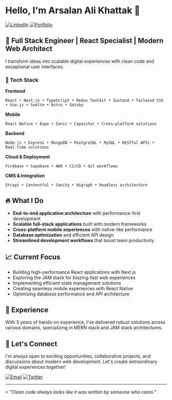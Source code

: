 # Hello, I'm Arsalan Ali Khattak 👋

[![LinkedIn](https://img.shields.io/badge/LinkedIn-Connect-blue?style=for-the-badge&logo=linkedin)](https://linkedin.com/in/yourlinkedinurl)
[![Portfolio](https://img.shields.io/badge/Portfolio-Visit-success?style=for-the-badge)](https://yourportfolio.com)

## 🚀 Full Stack Engineer | React Specialist | Modern Web Architect

I transform ideas into scalable digital experiences with clean code and exceptional user interfaces.

### 🔧 Tech Stack

**Frontend**
```
React • Next.js • TypeScript • Redux Toolkit • Zustand • Tailwind CSS • Vue.js • Svelte • Astro • Gatsby
```

**Mobile**
```
React Native • Expo • Ionic • Capacitor • Cross-platform solutions
```

**Backend**
```
Node.js • Express • MongoDB • PostgreSQL • MySQL • RESTful APIs • Real-time solutions
```

**Cloud & Deployment**
```
Firebase • Supabase • AWS • CI/CD • Git workflows
```

**CMS & Integration**
```
Strapi • Contentful • Sanity • Higraph • Headless architecture
```

## 🔥 What I Do

- **End-to-end application architecture** with performance-first development
- **Scalable full-stack applications** built with modern frameworks
- **Cross-platform mobile experiences** with native-like performance
- **Database optimization** and efficient API design
- **Streamlined development workflows** that boost team productivity

## 📈 Current Focus

- Building high-performance React applications with Next.js
- Exploring the JAM stack for blazing-fast web experiences
- Implementing efficient state management solutions
- Creating seamless mobile experiences with React Native
- Optimizing database performance and API architecture

## 💼 Experience

With 3 years of hands-on experience, I've delivered robust solutions across various domains, specializing in MERN stack and JAM stack architectures.

## 🤝 Let's Connect

I'm always open to exciting opportunities, collaborative projects, and discussions about modern web development. Let's create extraordinary digital experiences together!

[![Email](https://img.shields.io/badge/Email-Contact-red?style=for-the-badge&logo=gmail)](mailto:youremail@example.com)
[![Twitter](https://img.shields.io/badge/Twitter-Follow-blue?style=for-the-badge&logo=twitter)](https://twitter.com/yourhandle)

---

⚡ *"Clean code always looks like it was written by someone who cares."*
